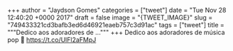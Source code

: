 
+++
author = "Jaydson Gomes"
categories = ["tweet"]
date = "Tue Nov 28 12:40:20 +0000 2017"
draft = false
image = "{TWEET_IMAGE}"
slug = "749433321cd3bafb3ed6d46921eaeb757c3d91ac"
tags = ["tweet"]
title = """Dedico aos adoradores de ..."""
+++
Dedico aos adoradores de música pop 💩 https://t.co/UlFl2aFMpJ
